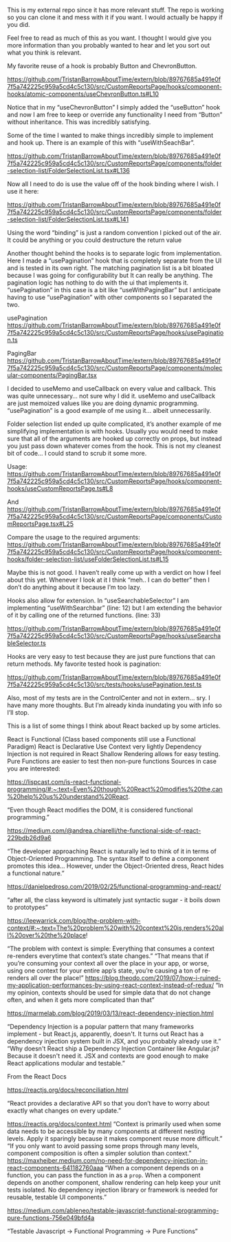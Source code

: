 This is my external repo since it has more relevant stuff. The repo is working so you can clone it and mess with it if you want. I would actually be happy if you did. 

Feel free to read as much of this as you want. I thought I would give you more information than you probably wanted to hear and let you sort out what you think is relevant. 

My favorite reuse of a hook is probably Button and ChevronButton.

https://github.com/TristanBarrowAboutTime/extern/blob/89767685a491e0f7f5a742225c959a5cd4c5c130/src/CustomReportsPage/hooks/component-hooks/atomic-components/useChevronButton.ts#L10 

Notice that in my “useChevronButton” I simply added the “useButton” hook and now I am free to keep or override any functionality I need from “Button” without inheritance. This was incredibly satisfying.

Some of the time I wanted to make things incredibly simple to implement and hook up. There is an example of this with “useWithSeachBar”. 

https://github.com/TristanBarrowAboutTime/extern/blob/89767685a491e0f7f5a742225c959a5cd4c5c130/src/CustomReportsPage/components/folder-selection-list/FolderSelectionList.tsx#L136 

Now all I need to do is use the value off of the hook binding where I wish. I use it here:

https://github.com/TristanBarrowAboutTime/extern/blob/89767685a491e0f7f5a742225c959a5cd4c5c130/src/CustomReportsPage/components/folder-selection-list/FolderSelectionList.tsx#L141 

Using the word “binding” is just a random convention I picked out of the air. It could be anything or you could destructure the return value

Another thought behind the hooks is to separate logic from implementation. Here I made a “usePagination” hook that is completely separate from the UI and is tested in its own right. The matching pagination list is a bit bloated because I was going for configurability but It can really be anything. The pagination logic has nothing to do with the ui that implements it. “usePagination” in this case is a bit like “useWithPagingBar” but I anticipate having to use “usePagination” with other components so I separated the two. 

usePagination
https://github.com/TristanBarrowAboutTime/extern/blob/89767685a491e0f7f5a742225c959a5cd4c5c130/src/CustomReportsPage/hooks/usePagination.ts 

PagingBar
https://github.com/TristanBarrowAboutTime/extern/blob/89767685a491e0f7f5a742225c959a5cd4c5c130/src/CustomReportsPage/components/molecular-components/PagingBar.tsx 


I decided to useMemo and useCallback on every value and callback. This was quite unnecessary… not sure why I did it. useMemo and useCallback are just memoized values like you are doing dynamic programming. “usePagination” is a good example of me using it… albeit unnecessarily.

Folder selection list ended up quite complicated, it’s another example of me simplifying implementation is with hooks. Usually you would need to make sure that all of the arguments are hooked up correctly on props, but instead you just pass down whatever comes from the hook. This is not my cleanest bit of code… I could stand to scrub it some more.

Usage: 
https://github.com/TristanBarrowAboutTime/extern/blob/89767685a491e0f7f5a742225c959a5cd4c5c130/src/CustomReportsPage/hooks/component-hooks/useCustomReportsPage.ts#L8 

And
https://github.com/TristanBarrowAboutTime/extern/blob/89767685a491e0f7f5a742225c959a5cd4c5c130/src/CustomReportsPage/components/CustomReportsPage.tsx#L25 


Compare the usage to the required arguments:
https://github.com/TristanBarrowAboutTime/extern/blob/89767685a491e0f7f5a742225c959a5cd4c5c130/src/CustomReportsPage/hooks/component-hooks/folder-selection-list/useFolderSelectionList.ts#L15 

Maybe this is not good. I haven’t really come up with a verdict on how I feel about this yet. Whenever I look at it I think “meh.. I can do better” then I don’t do anything about it because I’m too lazy.
 
Hooks also allow for extension. In “useSearchableSelector” I am implementing “useWithSearchbar” (line: 12) but I am extending the behavior of it by calling one of the returned functions. (line: 33)

https://github.com/TristanBarrowAboutTime/extern/blob/89767685a491e0f7f5a742225c959a5cd4c5c130/src/CustomReportsPage/hooks/useSearchableSelector.ts 

Hooks are very easy to test because they are just pure functions that can return methods. My favorite tested hook is pagination: 

https://github.com/TristanBarrowAboutTime/extern/blob/89767685a491e0f7f5a742225c959a5cd4c5c130/src/tests/hooks/usePagination.test.ts 

Also, most of my tests are in the ControlCenter and not in extern… sry. I have many more thoughts. But I’m already kinda inundating you with info so I’ll stop. 





This is a list of some things I think about React backed up by some articles.

React is Functional (Class based components still use a Functional Paradigm)
React is Declarative
Use Context very lightly
Dependency Injection is not required in React
Shallow Rendering allows for easy testing.
Pure Functions are easier to test then non-pure functions
Sources in case you are interested: 

https://lispcast.com/is-react-functional-programming/#:~:text=Even%20though%20React%20modifies%20the,can%20help%20us%20understand%20React.

“Even though React modifies the DOM, it is considered functional programming.”

https://medium.com/@andrea.chiarelli/the-functional-side-of-react-229bdb26d9a6 

“The developer approaching React is naturally led to think of it in terms of Object-Oriented Programming. The syntax itself to define a component promotes this idea… However, under the Object-Oriented dress, React hides a functional nature.” 

https://danielpedroso.com/2019/02/25/functional-programming-and-react/ 

“after all, the class keyword is ultimately just syntactic sugar - it boils down to prototypes”

https://leewarrick.com/blog/the-problem-with-context/#:~:text=The%20problem%20with%20context%20is,renders%20all%20over%20the%20place! 


“The problem with context is simple: Everything that consumes a context re-renders everytime that context’s state changes.”
“That means that if you’re consuming your context all over the place in your app, or worse, using one context for your entire app’s state, you’re causing a ton of re-renders all over the place!”
https://blog.theodo.com/2019/07/how-i-ruined-my-application-performances-by-using-react-context-instead-of-redux/ 
“In my opinion, contexts should be used for simple data that do not change often, and when it gets more complicated than that”

https://marmelab.com/blog/2019/03/13/react-dependency-injection.html 


“Dependency Injection is a popular pattern that many frameworks implement - but React.js, apparently, doesn't. It turns out React has a dependency injection system built in JSX, and you probably already use it.”
“Why doesn't React ship a Dependency Injection Container like Angular.js? Because it doesn't need it. JSX and contexts are good enough to make React applications modular and testable.”


From the React Docs

https://reactjs.org/docs/reconciliation.html 

“React provides a declarative API so that you don’t have to worry about exactly what changes on every update.”

https://reactjs.org/docs/context.html 
“Context is primarily used when some data needs to be accessible by many components at different nesting levels. Apply it sparingly because it makes component reuse more difficult.”
“If you only want to avoid passing some props through many levels, component composition is often a simpler solution than context.”
https://maxheiber.medium.com/no-need-for-dependency-injection-in-react-components-641182760aaa 
“When a component depends on a function, you can pass the function in as a `prop`. When a component depends on another component, shallow rendering can help keep your unit tests isolated. No dependency injection library or framework is needed for reusable, testable UI components.”

https://medium.com/ableneo/testable-javascript-functional-programming-pure-functions-756e049bfd4a 

“Testable Javascript -> Functional Programming -> Pure Functions”
